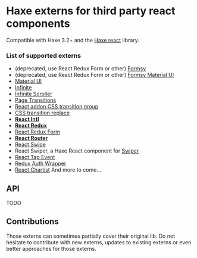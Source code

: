 # Haxe externs for third party react components

Compatible with Haxe 3.2+ and the [Haxe react](https://github.com/massiveinteractive/haxe-react) library.

### List of supported externs

* (deprecated, use React Redux Form or other) [Formsy](https://github.com/christianalfoni/formsy-react)
* (deprecated, use React Redux Form or other) [Formsy Material UI](https://github.com/mbrookes/formsy-material-ui)
* [Material UI](http://www.material-ui.com/)
* [Infinite](https://github.com/seatgeek/react-infinite)
* [Infinite Scroller](https://github.com/CassetteRocks/react-infinite-scroller.git)
* [Page Transitions](https://github.com/jaing/react-page-transitions)
* [React addon CSS transition group](https://facebook.github.io/react/docs/animation.html)
* [CSS transition replace](https://github.com/marnusw/react-css-transition-replace)
* [**React Intl**](https://github.com/yahoo/react-intl)
* [**React Redux**](https://github.com/reactjs/react-redux)
* [React Redux Form](https://github.com/davidkpiano/react-redux-form)
* [**React Router**](https://github.com/reactjs/react-router)
* [React Swipe](https://github.com/jed/react-swipe)
* React Swiper, a Haxe React component for [Swiper](https://github.com/nolimits4web/Swiper)
* [React Tap Event](https://github.com/zilverline/react-tap-event-plugin)
* [Redux Auth Wrapper](https://github.com/mjrussell/redux-auth-wrapper)
* [React Chartist](https://github.com/lolJS/react-chartist)
And more to come...

## API

TODO

## Contributions

Those externs can sometimes partially cover their original lib. Do not hesitate to contribute with new externs, updates to existing externs or even better approaches for those externs.
